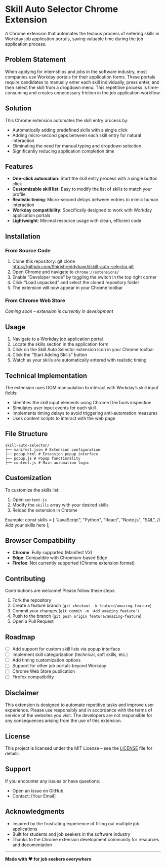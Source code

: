 # Skill Auto Selector Chrome Extension

A Chrome extension that automates the tedious process of entering skills in Workday job application portals, saving valuable time during the job application process.

## Problem Statement

When applying for internships and jobs in the software industry, most companies use Workday portals for their application forms. These portals require candidates to manually enter each skill individually, press enter, and then select the skill from a dropdown menu. This repetitive process is time-consuming and creates unnecessary friction in the job application workflow.

## Solution

This Chrome extension automates the skill entry process by:  
- Automatically adding predefined skills with a single click  
- Adding micro-second gaps between each skill entry for natural interaction  
- Eliminating the need for manual typing and dropdown selection  
- Significantly reducing application completion time  

## Features

- **One-click automation**: Start the skill entry process with a single button click  
- **Customizable skill list**: Easy to modify the list of skills to match your profile  
- **Realistic timing**: Micro-second delays between entries to mimic human interaction  
- **Workday compatibility**: Specifically designed to work with Workday application portals  
- **Lightweight**: Minimal resource usage with clean, efficient code  

## Installation

### From Source Code

1. Clone this repository:  git clone https://github.com/Shirishreddybandi/skill-auto-selector.git
2. Open Chrome and navigate to `chrome://extensions/`  
3. Enable “Developer mode” by toggling the switch in the top right corner  
4. Click “Load unpacked” and select the cloned repository folder  
5. The extension will now appear in your Chrome toolbar  

### From Chrome Web Store

*Coming soon – extension is currently in development*

## Usage

1. Navigate to a Workday job application portal  
2. Locate the skills section in the application form  
3. Click on the Skill Auto Selector extension icon in your Chrome toolbar  
4. Click the “Start Adding Skills” button  
5. Watch as your skills are automatically entered with realistic timing  

## Technical Implementation

The extension uses DOM manipulation to interact with Workday’s skill input fields:  
- Identifies the skill input elements using Chrome DevTools inspection  
- Simulates user input events for each skill  
- Implements timing delays to avoid triggering anti-automation measures  
- Uses content scripts to interact with the web page  

## File Structure
```
skill-auto-selector/
├── manifest.json # Extension configuration
├── popup.html # Extension popup interface
├── popup.js # Popup functionality
├── content.js # Main automation logic
```
## Customization

To customize the skills list:  
1. Open `content.js`  
2. Modify the `skills` array with your desired skills  
3. Reload the extension in Chrome  

Example:
const skills = [
"JavaScript",
"Python",
"React",
"Node.js",
"SQL",
// Add your skills here
];

## Browser Compatibility

- **Chrome**: Fully supported (Manifest V3)  
- **Edge**: Compatible with Chromium-based Edge  
- **Firefox**: Not currently supported (Chrome extension format)  

## Contributing

Contributions are welcome! Please follow these steps:

1. Fork the repository  
2. Create a feature branch (`git checkout -b feature/amazing-feature`)  
3. Commit your changes (`git commit -m 'Add amazing feature'`)  
4. Push to the branch (`git push origin feature/amazing-feature`)  
5. Open a Pull Request  

## Roadmap

- [ ] Add support for custom skill lists via popup interface  
- [ ] Implement skill categorization (technical, soft skills, etc.)  
- [ ] Add timing customization options  
- [ ] Support for other job portals beyond Workday  
- [ ] Chrome Web Store publication  
- [ ] Firefox compatibility  

## Disclaimer

This extension is designed to automate repetitive tasks and improve user experience. Please use responsibly and in accordance with the terms of service of the websites you visit. The developers are not responsible for any consequences arising from the use of this extension.

## License

This project is licensed under the MIT License – see the [LICENSE](LICENSE) file for details.

## Support

If you encounter any issues or have questions:  
- Open an issue on GitHub  
- Contact: [Your Email]

## Acknowledgments

- Inspired by the frustrating experience of filling out multiple job applications  
- Built for students and job seekers in the software industry  
- Thanks to the Chrome extension development community for resources and documentation

---

**Made with ❤️ for job seekers everywhere**
